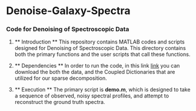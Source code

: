 # Denoise-Galaxy-Spectra
### **Code for Denoising of Spectroscopic Data**

1. ** Introduction **
This repository contains MATLAB codes and scripts designed for Denoising of Spectroscopic Data. This directory contains both the primary functions and the user scripts that call these functions. 

2. ** Dependencies **
In order to run the code, in this link [link](https://www.dropbox.com/sh/fkvxjfor14k4hwu/AAB20Iz0LI84NBxCoK6V9cQca?dl=0) you can download the both the data, and the Coupled Dictionaries that are utilized for our sparse decomposition. 

3. ** Execution **
The primary script is **demo.m**, which is designed to take a sequence of observed, noisy spectral profiles, and attempt to reconstruct the ground truth spectra.
